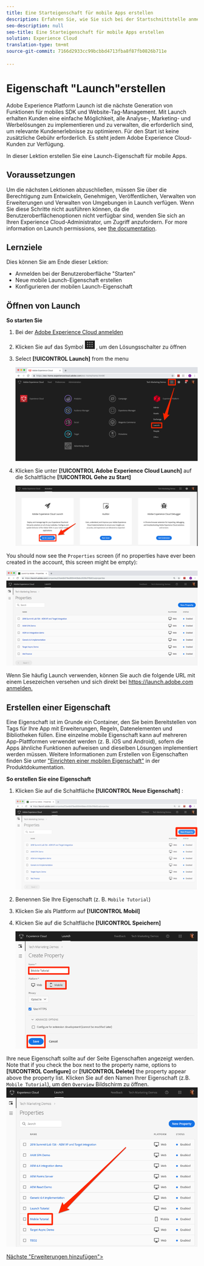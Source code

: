 ```yaml
---
title: Eine Starteigenschaft für mobile Apps erstellen
description: Erfahren Sie, wie Sie sich bei der Startschnittstelle anmelden und eine mobile Launch-Eigenschaft erstellen. Diese Lektion ist Teil des Tutorials "Implementieren der Experience Cloud in Mobile iOS Swift Applications".
seo-description: null
seo-title: Eine Starteigenschaft für mobile Apps erstellen
solution: Experience Cloud
translation-type: tm+mt
source-git-commit: 7166d2933cc99bcbbd4713fba8f87fb0826b711e

---
```



# Eigenschaft "Launch"erstellen

Adobe Experience Platform Launch ist die nächste Generation von Funktionen für mobiles SDK und Website-Tag-Management. Mit Launch erhalten Kunden eine einfache Möglichkeit, alle Analyse-, Marketing- und Werbelösungen zu implementieren und zu verwalten, die erforderlich sind, um relevante Kundenerlebnisse zu optimieren. Für den Start ist keine zusätzliche Gebühr erforderlich. Es steht jedem Adobe Experience Cloud-Kunden zur Verfügung.

In dieser Lektion erstellen Sie eine Launch-Eigenschaft für mobile Apps.

## Voraussetzungen 

Um die nächsten Lektionen abzuschließen, müssen Sie über die Berechtigung zum Entwickeln, Genehmigen, Veröffentlichen, Verwalten von Erweiterungen und Verwalten von Umgebungen in Launch verfügen. Wenn Sie diese Schritte nicht ausführen können, da die Benutzeroberflächenoptionen nicht verfügbar sind, wenden Sie sich an Ihren Experience Cloud-Administrator, um Zugriff anzufordern. For more information on Launch permissions, see [the documentation](https://docs.adobe.com/content/help/en/launch/using/reference/admin/user-permissions.html).

## Lernziele

Dies können Sie am Ende dieser Lektion:

* Anmelden bei der Benutzeroberfläche "Starten"
* Neue mobile Launch-Eigenschaft erstellen
* Konfigurieren der mobilen Launch-Eigenschaft

## Öffnen von Launch

**So starten Sie**

1. Bei der [Adobe Experience Cloud anmelden](https://experiencecloud.adobe.com)

1. Klicken Sie auf das Symbol ![für den Lösungsschalter](images/mobile-launch-solutionSwitcher.png) , um den Lösungsschalter zu öffnen

1. Select **[!UICONTROL Launch]** from the menu

   ![Öffnen Sie den Umschalter der Lösung mit dem Symbol und klicken Sie auf Aktivierung](images/mobile-launch-solutionSwitcherActivation.png)

1. Klicken Sie unter **[!UICONTROL Adobe Experience Cloud Launch]** auf die Schaltfläche **[!UICONTROL Gehe zu Start]**

   ![Klicken Sie auf die Schaltfläche Start](images/mobile-launch-goToLaunch.png)

You should now see the `Properties` screen (if no properties have ever been created in the account, this screen might be empty):

![Eigenschaftenbildschirm](images/mobile-launch-propertiesScreen.png)

Wenn Sie häufig Launch verwenden, können Sie auch die folgende URL mit einem Lesezeichen versehen und sich direkt bei [https://launch.adobe.com anmelden.](https://launch.adobe.com)

## Erstellen einer Eigenschaft

Eine Eigenschaft ist im Grunde ein Container, den Sie beim Bereitstellen von Tags für Ihre App mit Erweiterungen, Regeln, Datenelementen und Bibliotheken füllen. Eine einzelne mobile Eigenschaft kann auf mehreren App-Plattformen verwendet werden (z. B. iOS und Android), sofern die Apps ähnliche Funktionen aufweisen und dieselben Lösungen implementiert werden müssen.  Weitere Informationen zum Erstellen von Eigenschaften finden Sie unter ["Einrichten einer mobilen Eigenschaft"](https://aep-sdks.gitbook.io/docs/getting-started/create-a-mobile-property) in der Produktdokumentation.

**So erstellen Sie eine Eigenschaft**

1. Klicken Sie auf die Schaltfläche **[!UICONTROL Neue Eigenschaft]** :

   ![Klicken Sie auf Neue Eigenschaft](images/mobile-launch-addNewProperty.png)

1. Benennen Sie Ihre Eigenschaft (z. B. `Mobile Tutorial`)
1. Klicken Sie als Plattform auf **[!UICONTROL Mobil]**
1. Klicken Sie auf die Schaltfläche **[!UICONTROL Speichern]**

   ![Neue Eigenschaft erstellen](images/mobile-launch-newProperty.png)

Ihre neue Eigenschaft sollte auf der Seite Eigenschaften angezeigt werden. Note that if you check the box next to the property name, options to **[!UICONTROL Configure]** or **[!UICONTROL Delete]** the property appear above the property list. Klicken Sie auf den Namen Ihrer Eigenschaft (z.B. `Mobile Tutorial`), um den `Overview` Bildschirm zu öffnen.
![Klicken Sie auf den Namen der Eigenschaft, um sie zu öffnen](images/mobile-launch-openProperty.png)

[Nächste "Erweiterungen hinzufügen"&gt;](launch-add-extensions.md)
